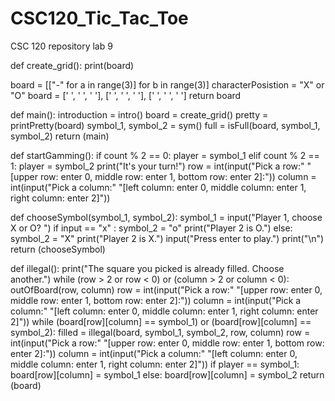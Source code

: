 # CSC120_Tic_Tac_Toe
CSC 120 repository lab 9

def create_grid():
  print(board)

  board = [["-" for a in range(3)] for b in range(3)]
  characterPosistion = "X" or "O"
  board = [' ', ' ', ' '],
  [' ', ' ', ' '],
  [' ', ' ', ' ']
  return board

def main():
  introduction = intro()
  board = create_grid()
  pretty = printPretty(board)
  symbol_1, symbol_2 = sym()
  full = isFull(board, symbol_1, symbol_2)
  return (main)

def startGamming():
  if count % 2 == 0:
    player = symbol_1
  elif count % 2 == 1:
    player = symbol_2
  print("It's your turn!")
  row = int(input("Pick a row:"
                  "[upper row: enter 0, middle row: enter 1, bottom row: enter 2]:"))
  column = int(input("Pick a column:"
                     "[left column: enter 0, middle column: enter 1, right column: enter 2]"))
          
def chooseSymbol(symbol_1, symbol_2):
  symbol_1 = input("Player 1, choose X or O? ")
  if input == "x" :
    symbol_2 = "o"
    print("Player 2 is O.")
  else:
    symbol_2 = "X"
  print("Player 2 is X.")
  input("Press enter to play.")
  print("\n")
  return (chooseSymbol)
    
def illegal():
  print("The square you picked is already filled. Choose another.")
  while (row > 2 or row < 0) or (column > 2 or column < 0):
    outOfBoard(row, column)
    row = int(input("Pick a row:"
                    "[upper row: enter 0, middle row: enter 1, bottom row: enter 2]:"))
    column = int(input("Pick a column:"
                       "[left column: enter 0, middle column: enter 1, right column: enter 2]"))
  while (board[row][column] == symbol_1) or (board[row][column] == symbol_2):
    filled = illegal(board, symbol_1, symbol_2, row, column)
    row = int(input("Pick a row:"
                    "[upper row: enter 0, middle row: enter 1, bottom row: enter 2]:"))
    column = int(input("Pick a column:"
                       "[left column: enter 0, middle column: enter 1, right column: enter 2]"))
  if player == symbol_1:
    board[row][column] = symbol_1
  else:
    board[row][column] = symbol_2
  return (board)
